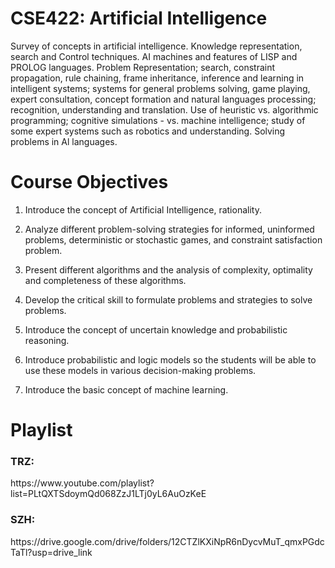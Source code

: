 # CSE422: Artificial Intelligence

<p>Survey of concepts in artificial intelligence. Knowledge representation, search and Control techniques. AI machines and features of LISP and PROLOG languages. Problem Representation; search, constraint propagation, rule chaining, frame inheritance, inference and learning in intelligent systems; systems for general problems solving, game playing, expert consultation, concept formation and natural languages processing; recognition, understanding and translation. Use of heuristic vs. algorithmic programming; cognitive simulations - vs. machine intelligence; study of some expert systems such as robotics and understanding. Solving problems in Al languages.</p>

# Course Objectives

1. Introduce the concept of Artificial Intelligence, rationality.

2. Analyze different problem-solving strategies for informed, uninformed problems, deterministic or stochastic games, and constraint satisfaction problem.

3. Present different algorithms and the analysis of complexity, optimality and completeness of these algorithms.

4. Develop the critical skill to formulate problems and strategies to solve problems.

5. Introduce the concept of uncertain knowledge and probabilistic reasoning.

6. Introduce probabilistic and logic models so the students will be able to use these models in various decision-making problems.

7. Introduce the basic concept of machine learning.

# Playlist

<h3>TRZ:</h3> https://www.youtube.com/playlist?list=PLtQXTSdoymQd068ZzJ1LTj0yL6AuOzKeE

<h3>SZH:</h3> https://drive.google.com/drive/folders/12CTZlKXiNpR6nDycvMuT_qmxPGdcTaTl?usp=drive_link
